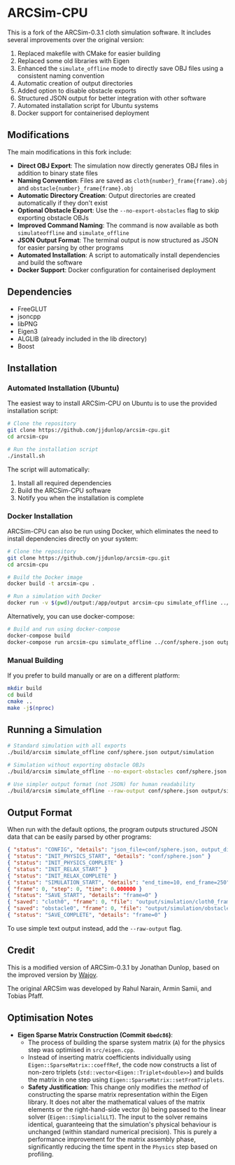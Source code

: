 # ARCSim-CPU

This is a fork of the ARCSim-0.3.1 cloth simulation software. It includes several improvements over the original version:

1. Replaced makefile with CMake for easier building
2. Replaced some old libraries with Eigen
3. Enhanced the `simulate_offline` mode to directly save OBJ files using a consistent naming convention
4. Automatic creation of output directories
5. Added option to disable obstacle exports
6. Structured JSON output for better integration with other software
7. Automated installation script for Ubuntu systems
8. Docker support for containerised deployment

## Modifications

The main modifications in this fork include:

- **Direct OBJ Export**: The simulation now directly generates OBJ files in addition to binary state files
- **Naming Convention**: Files are saved as `cloth{number}_frame{frame}.obj` and `obstacle{number}_frame{frame}.obj`
- **Automatic Directory Creation**: Output directories are created automatically if they don't exist
- **Optional Obstacle Export**: Use the `--no-export-obstacles` flag to skip exporting obstacle OBJs
- **Improved Command Naming**: The command is now available as both `simulateoffline` and `simulate_offline`
- **JSON Output Format**: The terminal output is now structured as JSON for easier parsing by other programs
- **Automated Installation**: A script to automatically install dependencies and build the software
- **Docker Support**: Docker configuration for containerised deployment

## Dependencies

* FreeGLUT
* jsoncpp
* libPNG
* Eigen3
* ALGLIB (already included in the lib directory)
* Boost

## Installation

### Automated Installation (Ubuntu)

The easiest way to install ARCSim-CPU on Ubuntu is to use the provided installation script:

```bash
# Clone the repository
git clone https://github.com/jjdunlop/arcsim-cpu.git
cd arcsim-cpu

# Run the installation script
./install.sh
```

The script will automatically:
1. Install all required dependencies
2. Build the ARCSim-CPU software
3. Notify you when the installation is complete

### Docker Installation

ARCSim-CPU can also be run using Docker, which eliminates the need to install dependencies directly on your system:

```bash
# Clone the repository
git clone https://github.com/jjdunlop/arcsim-cpu.git
cd arcsim-cpu

# Build the Docker image
docker build -t arcsim-cpu .

# Run a simulation with Docker
docker run -v $(pwd)/output:/app/output arcsim-cpu simulate_offline ../conf/sphere.json output/simulation
```

Alternatively, you can use docker-compose:

```bash
# Build and run using docker-compose
docker-compose build
docker-compose run arcsim-cpu simulate_offline ../conf/sphere.json output/simulation
```

### Manual Building

If you prefer to build manually or are on a different platform:

```bash
mkdir build
cd build
cmake ..
make -j$(nproc)
```

## Running a Simulation

```bash
# Standard simulation with all exports
./build/arcsim simulate_offline conf/sphere.json output/simulation

# Simulation without exporting obstacle OBJs
./build/arcsim simulate_offline --no-export-obstacles conf/sphere.json output/simulation

# Use simpler output format (not JSON) for human readability
./build/arcsim simulate_offline --raw-output conf/sphere.json output/simulation
```

## Output Format

When run with the default options, the program outputs structured JSON data that can be easily parsed by other programs:

```json
{ "status": "CONFIG", "details": "json_file=conf/sphere.json, output_dir=output/simulation, export_obstacles=true" }
{ "status": "INIT_PHYSICS_START", "details": "conf/sphere.json" }
{ "status": "INIT_PHYSICS_COMPLETE" }
{ "status": "INIT_RELAX_START" }
{ "status": "INIT_RELAX_COMPLETE" }
{ "status": "SIMULATION_START", "details": "end_time=10, end_frame=250" }
{ "frame": 0, "step": 0, "time": 0.000000 }
{ "status": "SAVE_START", "details": "frame=0" }
{ "saved": "cloth0", "frame": 0, "file": "output/simulation/cloth0_frame0.obj" }
{ "saved": "obstacle0", "frame": 0, "file": "output/simulation/obstacle0_frame0.obj" }
{ "status": "SAVE_COMPLETE", "details": "frame=0" }
```

To use simple text output instead, add the `--raw-output` flag.

## Credit

This is a modified version of ARCSim-0.3.1 by Jonathan Dunlop, based on the improved version by [Wajov](https://github.com/Wajov/arcsim-0.3.1).

The original ARCSim was developed by Rahul Narain, Armin Samii, and Tobias Pfaff.

## Optimisation Notes

*   **Eigen Sparse Matrix Construction (Commit `6bedc86`)**:
    *   The process of building the sparse system matrix (`A`) for the physics step was optimised in `src/eigen.cpp`.
    *   Instead of inserting matrix coefficients individually using `Eigen::SparseMatrix::coeffRef`, the code now constructs a list of non-zero triplets (`std::vector<Eigen::Triplet<double>>`) and builds the matrix in one step using `Eigen::SparseMatrix::setFromTriplets`.
    *   **Safety Justification**: This change only modifies the *method* of constructing the sparse matrix representation within the Eigen library. It does not alter the mathematical values of the matrix elements or the right-hand-side vector (`b`) being passed to the linear solver (`Eigen::SimplicialLLT`). The input to the solver remains identical, guaranteeing that the simulation's physical behaviour is unchanged (within standard numerical precision). This is purely a performance improvement for the matrix assembly phase, significantly reducing the time spent in the `Physics` step based on profiling.